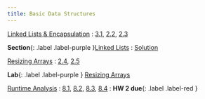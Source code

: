 ```yaml
---
title: Basic Data Structures
---
```


[Linked Lists & Encapsulation](#)
  : [3.1](#), [2.2](#), [2.3](#)

**Section**{: .label .label-purple }[Linked Lists](#)
  : [Solution](#)

[Resizing Arrays](#)
  : [2.4](#), [2.5](#)

**Lab**{: .label .label-purple } [Resizing Arrays](#)

[Runtime Analysis](#)
  : [8.1](#), [8.2](#), [8.3](#), [8.4](#)
: **HW 2 due**{: .label .label-red }
